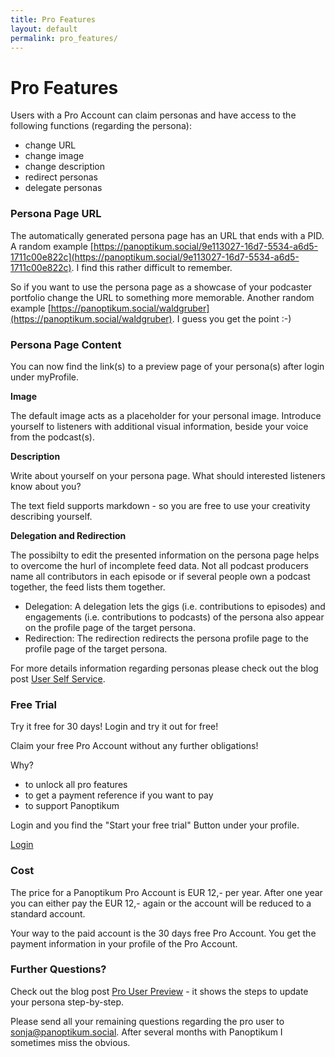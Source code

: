 ```yaml
---
title: Pro Features
layout: default
permalink: pro_features/
---
```


# Pro Features

Users with a Pro Account can claim personas and have access to the following functions (regarding the persona):

* change URL
* change image
* change description
* redirect personas
* delegate personas

### Persona Page URL

The automatically generated persona page has an URL that ends with a PID. A random example [https://panoptikum.social/9e113027-16d7-5534-a6d5-1711c00e822c](https://panoptikum.social/9e113027-16d7-5534-a6d5-1711c00e822c). I find this rather difficult to remember.

So if you want to use the persona page as a showcase of your podcaster portfolio change the URL to something more memorable. Another random example [https://panoptikum.social/waldgruber](https://panoptikum.social/waldgruber). I guess you get the point :-)

### Persona Page Content

You can now find the link(s) to a preview page of your persona(s) after login under myProfile.

**Image**

The default image acts as a placeholder for your personal image. Introduce yourself to listeners with additional visual information, beside your voice from the podcast(s).

**Description**

Write about yourself on your persona page. What should interested listeners know about you?

The text field supports markdown - so you are free to use your creativity describing yourself.

**Delegation and Redirection**

The possibilty to edit the presented information on the persona page helps to overcome the hurl of incomplete feed data. Not all podcast producers name all contributors in each episode or if several people own a podcast together, the feed lists them together.

* Delegation: A delegation lets the gigs (i.e. contributions to episodes) and engagements (i.e. contributions to podcasts) of the persona also appear on the profile page of the target persona.
* Redirection: The redirection redirects the persona profile page to the profile page of the target persona.

For more details information regarding personas please check out the blog post [User Self Service](https://blog.panoptikum.social/2017/01/29/user-self-service.html#04b2080f).


### Free Trial

Try it free for 30 days! Login and try it out for free!

Claim your free Pro Account without any further obligations!

Why?
* to unlock all pro features
* to get a payment reference if you want to pay
* to support Panoptikum

Login and you find the "Start your free trial" Button under your profile.

[Login](https://panoptikum.social/sessions/new)


### Cost

The price for a Panoptikum Pro Account is EUR 12,- per year. After one year you can either pay the EUR 12,- again or the account will be reduced to a standard account.

Your way to the paid account is the 30 days free Pro Account. You get the payment information in your profile of the Pro Account.


### Further Questions?

Check out the blog post [Pro User Preview](https://blog.panoptikum.social/2017/07/01/pro_user_preview.html#d0c08e0a) - it shows the steps to update your persona step-by-step.

Please send all your remaining questions regarding the pro user to <sonja@panoptikum.social>. After several months with Panoptikum I sometimes miss the obvious.
